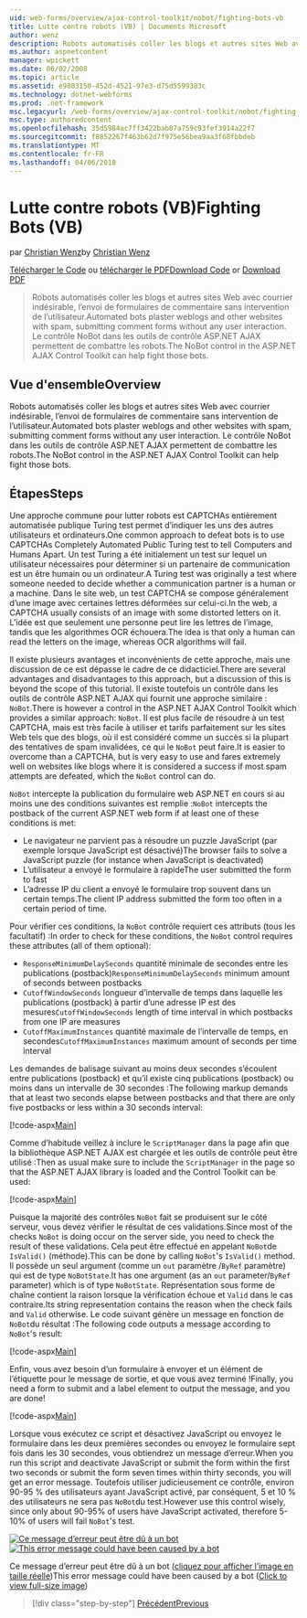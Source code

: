```yaml
---
uid: web-forms/overview/ajax-control-toolkit/nobot/fighting-bots-vb
title: Lutte contre robots (VB) | Documents Microsoft
author: wenz
description: Robots automatisés coller les blogs et autres sites Web avec courrier indésirable, l’envoi de formulaires de commentaire sans intervention de l’utilisateur. Le contrôle NoBot dans la Con AJAX ASP.NET...
ms.author: aspnetcontent
manager: wpickett
ms.date: 06/02/2008
ms.topic: article
ms.assetid: e9803150-452d-4521-97e3-d75d5599383c
ms.technology: dotnet-webforms
ms.prod: .net-framework
msc.legacyurl: /web-forms/overview/ajax-control-toolkit/nobot/fighting-bots-vb
msc.type: authoredcontent
ms.openlocfilehash: 35d5984ac7ff3422bab07a759c93fef3914a22f7
ms.sourcegitcommit: f8852267f463b62d7f975e56bea9aa3f68fbbdeb
ms.translationtype: MT
ms.contentlocale: fr-FR
ms.lasthandoff: 04/06/2018
---
```

<a name="fighting-bots-vb"></a><span data-ttu-id="05fa5-104">Lutte contre robots (VB)</span><span class="sxs-lookup"><span data-stu-id="05fa5-104">Fighting Bots (VB)</span></span>
====================
<span data-ttu-id="05fa5-105">par [Christian Wenz](https://github.com/wenz)</span><span class="sxs-lookup"><span data-stu-id="05fa5-105">by [Christian Wenz](https://github.com/wenz)</span></span>

<span data-ttu-id="05fa5-106">[Télécharger le Code](http://download.microsoft.com/download/9/3/f/93f8daea-bebd-4821-833b-95205389c7d0/NoBot0.vb.zip) ou [télécharger le PDF](http://download.microsoft.com/download/b/6/a/b6ae89ee-df69-4c87-9bfb-ad1eb2b23373/nobot0VB.pdf)</span><span class="sxs-lookup"><span data-stu-id="05fa5-106">[Download Code](http://download.microsoft.com/download/9/3/f/93f8daea-bebd-4821-833b-95205389c7d0/NoBot0.vb.zip) or [Download PDF](http://download.microsoft.com/download/b/6/a/b6ae89ee-df69-4c87-9bfb-ad1eb2b23373/nobot0VB.pdf)</span></span>

> <span data-ttu-id="05fa5-107">Robots automatisés coller les blogs et autres sites Web avec courrier indésirable, l’envoi de formulaires de commentaire sans intervention de l’utilisateur.</span><span class="sxs-lookup"><span data-stu-id="05fa5-107">Automated bots plaster weblogs and other websites with spam, submitting comment forms without any user interaction.</span></span> <span data-ttu-id="05fa5-108">Le contrôle NoBot dans les outils de contrôle ASP.NET AJAX permettent de combattre les robots.</span><span class="sxs-lookup"><span data-stu-id="05fa5-108">The NoBot control in the ASP.NET AJAX Control Toolkit can help fight those bots.</span></span>


## <a name="overview"></a><span data-ttu-id="05fa5-109">Vue d'ensemble</span><span class="sxs-lookup"><span data-stu-id="05fa5-109">Overview</span></span>

<span data-ttu-id="05fa5-110">Robots automatisés coller les blogs et autres sites Web avec courrier indésirable, l’envoi de formulaires de commentaire sans intervention de l’utilisateur.</span><span class="sxs-lookup"><span data-stu-id="05fa5-110">Automated bots plaster weblogs and other websites with spam, submitting comment forms without any user interaction.</span></span> <span data-ttu-id="05fa5-111">Le contrôle NoBot dans les outils de contrôle ASP.NET AJAX permettent de combattre les robots.</span><span class="sxs-lookup"><span data-stu-id="05fa5-111">The NoBot control in the ASP.NET AJAX Control Toolkit can help fight those bots.</span></span>

## <a name="steps"></a><span data-ttu-id="05fa5-112">Étapes</span><span class="sxs-lookup"><span data-stu-id="05fa5-112">Steps</span></span>

<span data-ttu-id="05fa5-113">Une approche commune pour lutter robots est CAPTCHAs entièrement automatisée publique Turing test permet d’indiquer les uns des autres utilisateurs et ordinateurs.</span><span class="sxs-lookup"><span data-stu-id="05fa5-113">One common approach to defeat bots is to use CAPTCHAs Completely Automated Public Turing test to tell Computers and Humans Apart.</span></span> <span data-ttu-id="05fa5-114">Un test Turing a été initialement un test sur lequel un utilisateur nécessaires pour déterminer si un partenaire de communication est un être humain ou un ordinateur.</span><span class="sxs-lookup"><span data-stu-id="05fa5-114">A Turing test was originally a test where someone needed to decide whether a communication partner is a human or a machine.</span></span> <span data-ttu-id="05fa5-115">Dans le site web, un test CAPTCHA se compose généralement d’une image avec certaines lettres déformées sur celui-ci.</span><span class="sxs-lookup"><span data-stu-id="05fa5-115">In the web, a CAPTCHA usually consists of an image with some distorted letters on it.</span></span> <span data-ttu-id="05fa5-116">L’idée est que seulement une personne peut lire les lettres de l’image, tandis que les algorithmes OCR échouera.</span><span class="sxs-lookup"><span data-stu-id="05fa5-116">The idea is that only a human can read the letters on the image, whereas OCR algorithms will fail.</span></span>

<span data-ttu-id="05fa5-117">Il existe plusieurs avantages et inconvénients de cette approche, mais une discussion de ce est dépasse le cadre de ce didacticiel.</span><span class="sxs-lookup"><span data-stu-id="05fa5-117">There are several advantages and disadvantages to this approach, but a discussion of this is beyond the scope of this tutorial.</span></span> <span data-ttu-id="05fa5-118">Il existe toutefois un contrôle dans les outils de contrôle ASP.NET AJAX qui fournit une approche similaire : `NoBot`.</span><span class="sxs-lookup"><span data-stu-id="05fa5-118">There is however a control in the ASP.NET AJAX Control Toolkit which provides a similar approach: `NoBot`.</span></span> <span data-ttu-id="05fa5-119">Il est plus facile de résoudre à un test CAPTCHA, mais est très facile à utiliser et tarifs parfaitement sur les sites Web tels que des blogs, où il est considéré comme un succès si la plupart des tentatives de spam invalidées, ce qui le `NoBot` peut faire.</span><span class="sxs-lookup"><span data-stu-id="05fa5-119">It is easier to overcome than a CAPTCHA, but is very easy to use and fares extremely well on websites like blogs where it is considered a success if most spam attempts are defeated, which the `NoBot` control can do.</span></span>

<span data-ttu-id="05fa5-120">`NoBot` intercepte la publication du formulaire web ASP.NET en cours si au moins une des conditions suivantes est remplie :</span><span class="sxs-lookup"><span data-stu-id="05fa5-120">`NoBot` intercepts the postback of the current ASP.NET web form if at least one of these conditions is met:</span></span>

- <span data-ttu-id="05fa5-121">Le navigateur ne parvient pas à résoudre un puzzle JavaScript (par exemple lorsque JavaScript est désactivé)</span><span class="sxs-lookup"><span data-stu-id="05fa5-121">The browser fails to solve a JavaScript puzzle (for instance when JavaScript is deactivated)</span></span>
- <span data-ttu-id="05fa5-122">L’utilisateur a envoyé le formulaire à rapide</span><span class="sxs-lookup"><span data-stu-id="05fa5-122">The user submitted the form to fast</span></span>
- <span data-ttu-id="05fa5-123">L’adresse IP du client a envoyé le formulaire trop souvent dans un certain temps.</span><span class="sxs-lookup"><span data-stu-id="05fa5-123">The client IP address submitted the form too often in a certain period of time.</span></span>

<span data-ttu-id="05fa5-124">Pour vérifier ces conditions, la `NoBot` contrôle requiert ces attributs (tous les facultatif) :</span><span class="sxs-lookup"><span data-stu-id="05fa5-124">In order to check for these conditions, the `NoBot` control requires these attributes (all of them optional):</span></span>

- <span data-ttu-id="05fa5-125">`ResponseMinimumDelaySeconds` quantité minimale de secondes entre les publications (postback)</span><span class="sxs-lookup"><span data-stu-id="05fa5-125">`ResponseMinimumDelaySeconds` minimum amount of seconds between postbacks</span></span>
- <span data-ttu-id="05fa5-126">`CutoffWindowSeconds` longueur d’intervalle de temps dans laquelle les publications (postback) à partir d’une adresse IP est des mesures</span><span class="sxs-lookup"><span data-stu-id="05fa5-126">`CutoffWindowSeconds` length of time interval in which postbacks from one IP are measures</span></span>
- <span data-ttu-id="05fa5-127">`CutoffMaximumInstances` quantité maximale de l’intervalle de temps, en secondes</span><span class="sxs-lookup"><span data-stu-id="05fa5-127">`CutoffMaximumInstances` maximum amount of seconds per time interval</span></span>

<span data-ttu-id="05fa5-128">Les demandes de balisage suivant au moins deux secondes s’écoulent entre publications (postback) et qu’il existe cinq publications (postback) ou moins dans un intervalle de 30 secondes :</span><span class="sxs-lookup"><span data-stu-id="05fa5-128">The following markup demands that at least two seconds elapse between postbacks and that there are only five postbacks or less within a 30 seconds interval:</span></span>

[!code-aspx[Main](fighting-bots-vb/samples/sample1.aspx)]

<span data-ttu-id="05fa5-129">Comme d’habitude veillez à inclure le `ScriptManager` dans la page afin que la bibliothèque ASP.NET AJAX est chargée et les outils de contrôle peut être utilisé :</span><span class="sxs-lookup"><span data-stu-id="05fa5-129">Then as usual make sure to include the `ScriptManager` in the page so that the ASP.NET AJAX library is loaded and the Control Toolkit can be used:</span></span>

[!code-aspx[Main](fighting-bots-vb/samples/sample2.aspx)]

<span data-ttu-id="05fa5-130">Puisque la majorité des contrôles `NoBot` fait se produisent sur le côté serveur, vous devez vérifier le résultat de ces validations.</span><span class="sxs-lookup"><span data-stu-id="05fa5-130">Since most of the checks `NoBot` is doing occur on the server side, you need to check the result of these validations.</span></span> <span data-ttu-id="05fa5-131">Cela peut être effectué en appelant `NoBot`de `IsValid()` (méthode).</span><span class="sxs-lookup"><span data-stu-id="05fa5-131">This can be done by calling `NoBot`'s `IsValid()` method.</span></span> <span data-ttu-id="05fa5-132">Il possède un seul argument (comme un `out` paramètre /`ByRef` paramètre) qui est de type `NoBotState`.</span><span class="sxs-lookup"><span data-stu-id="05fa5-132">It has one argument (as an `out` parameter/`ByRef` parameter) which is of type `NoBotState`.</span></span> <span data-ttu-id="05fa5-133">Représentation sous forme de chaîne contient la raison lorsque la vérification échoue et `Valid` dans le cas contraire.</span><span class="sxs-lookup"><span data-stu-id="05fa5-133">Its string representation contains the reason when the check fails and `Valid` otherwise.</span></span> <span data-ttu-id="05fa5-134">Le code suivant génère un message en fonction de `NoBot`du résultat :</span><span class="sxs-lookup"><span data-stu-id="05fa5-134">The following code outputs a message according to `NoBot`'s result:</span></span>

[!code-aspx[Main](fighting-bots-vb/samples/sample3.aspx)]

<span data-ttu-id="05fa5-135">Enfin, vous avez besoin d’un formulaire à envoyer et un élément de l’étiquette pour le message de sortie, et que vous avez terminé !</span><span class="sxs-lookup"><span data-stu-id="05fa5-135">Finally, you need a form to submit and a label element to output the message, and you are done!</span></span>

[!code-aspx[Main](fighting-bots-vb/samples/sample4.aspx)]

<span data-ttu-id="05fa5-136">Lorsque vous exécutez ce script et désactivez JavaScript ou envoyez le formulaire dans les deux premières secondes ou envoyez le formulaire sept fois dans les 30 secondes, vous obtiendrez un message d’erreur.</span><span class="sxs-lookup"><span data-stu-id="05fa5-136">When you run this script and deactivate JavaScript or submit the form within the first two seconds or submit the form seven times within thirty seconds, you will get an error message.</span></span> <span data-ttu-id="05fa5-137">Toutefois utiliser judicieusement ce contrôle, environ 90-95 % des utilisateurs ayant JavaScript activé, par conséquent, 5 et 10 % des utilisateurs ne sera pas `NoBot`du test.</span><span class="sxs-lookup"><span data-stu-id="05fa5-137">However use this control wisely, since only about 90-95% of users have JavaScript activated, therefore 5-10% of users will fail `NoBot`'s test.</span></span>


<span data-ttu-id="05fa5-138">[![Ce message d’erreur peut être dû à un bot](fighting-bots-vb/_static/image2.png)](fighting-bots-vb/_static/image1.png)</span><span class="sxs-lookup"><span data-stu-id="05fa5-138">[![This error message could have been caused by a bot](fighting-bots-vb/_static/image2.png)](fighting-bots-vb/_static/image1.png)</span></span>

<span data-ttu-id="05fa5-139">Ce message d’erreur peut être dû à un bot ([cliquez pour afficher l’image en taille réelle](fighting-bots-vb/_static/image3.png))</span><span class="sxs-lookup"><span data-stu-id="05fa5-139">This error message could have been caused by a bot ([Click to view full-size image](fighting-bots-vb/_static/image3.png))</span></span>

> [!div class="step-by-step"]
> [<span data-ttu-id="05fa5-140">Précédent</span><span class="sxs-lookup"><span data-stu-id="05fa5-140">Previous</span></span>](fighting-bots-cs.md)
